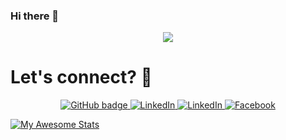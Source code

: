 ### Hi there 👋

<p align="center">
     <img src="https://readme-typing-svg.herokuapp.com?font=&center=true&width=380&height=45&lines=Yurii+Bereza;QA Enginner;Business+analytics;Software+engineering+%F0%9F%92%8E;Nice+to+meet+you+%F0%9F%98%84" />
 
</p>

# Let's connect? 🤝

<p align="center">
  <a href="https://github.com/yuraberez">
    <img src="https://img.shields.io/badge/-Github-000?style=for-the-badge&logo=Github&logoColor=white&link=https://github.com/brunohbrito" alt="GitHub badge" />
  </a>
  <a href="https://www.linkedin.com/in/yuriibereza">
    <img src="https://img.shields.io/badge/-LinkedIn-blue?style=for-the-badge&logo=Linkedin&logoColor=white&link=https://www.linkedin.com/in/bhdebrito/" alt="LinkedIn" />
  </a>
  <a href="https://www.instagram.com/yuriibereza">
    <img src="https://img.shields.io/badge/-Instagram-C13584?style=for-the-badge&labelColor=C13584&logo=instagram&logoColor=white&link=https://www.instagram.com/bruno_hbrito/" alt="LinkedIn" />
  </a>
  <a href="https://www.facebook.com/YurBereza">
    <img src="https://img.shields.io/badge/-Facebook-blue?style=for-the-badge&labelColor=blue&logo=facebook&logoColor=white&link=https://www.facebook.com/brunohbrito/" alt="Facebook" />
  </a>
</p>

[![My Awesome Stats](https://awesome-github-stats.azurewebsites.net/user-stats/YuraBerez?cardType=level&theme=dark)](https://git.io/awesome-stats-card)

<!--
**YuraBerez/YuraBerez** is a ✨ _special_ ✨ repository because its `README.md` (this file) appears on your GitHub profile.

Here are some ideas to get you started:

- 🔭 I’m currently working on ...
- 🌱 I’m currently learning ...
- 👯 I’m looking to collaborate on ...
- 🤔 I’m looking for help with ...
- 💬 Ask me about ...
- 📫 How to reach me: ...
- 😄 Pronouns: ...
- ⚡ Fun fact: ...
-->
